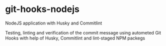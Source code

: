 # git-hooks-nodejs
NodeJS application with Husky and Commitlint

Testing, linting and verification of the commit message using autometed Git Hooks with help of Husky, Commitlint and lint-staged NPM packegs
